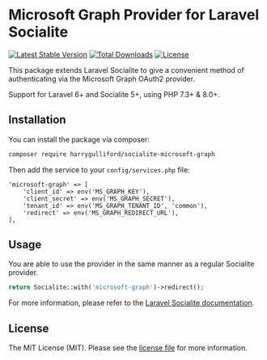 # Microsoft Graph Provider for Laravel Socialite

[![Latest Stable Version](https://poser.pugx.org/harrygulliford/socialite-microsoft-graph/v/stable)](https://packagist.org/packages/harrygulliford/socialite-microsoft-graph)
[![Total Downloads](https://poser.pugx.org/harrygulliford/socialite-microsoft-graph/downloads)](https://packagist.org/packages/harrygulliford/socialite-microsoft-graph)
[![License](https://poser.pugx.org/harrygulliford/socialite-microsoft-graph/license)](https://packagist.org/packages/harrygulliford/socialite-microsoft-graph)

This package extends Laravel Socialite to give a convenient method of authenticating via the Microsoft Graph OAuth2 provider.

Support for Laravel 6+ and Socialite 5+, using PHP 7.3+ & 8.0+.

## Installation

You can install the package via composer:

```bash
composer require harrygulliford/socialite-microsoft-graph
```

Then add the service to your `config/services.php` file:

```
'microsoft-graph' => [
    'client_id' => env('MS_GRAPH_KEY'),
    'client_secret' => env('MS_GRAPH_SECRET'),
    'tenant_id' => env('MS_GRAPH_TENANT_ID', 'common'),
    'redirect' => env('MS_GRAPH_REDIRECT_URL'),
],
```

## Usage

You are able to use the provider in the same manner as a regular Socialite provider.

```php
return Socialite::with('microsoft-graph')->redirect();
```

For more information, please refer to the [Laravel Socialite documentation](https://laravel.com/docs/6.0/socialite).

## License

The MIT License (MIT). Please see the [license file](LICENSE.md) for more information.
